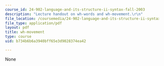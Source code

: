 ```yaml
---
course_id: 24-902-language-and-its-structure-ii-syntax-fall-2003
description: "Lecture handout on wh-words and wh-movement.\r\n"
file_location: /coursemedia/24-902-language-and-its-structure-ii-syntax-fall-2003/b734b6b6a3940bff65e3d9028374ea42_1117_handout_1.pdf
file_type: application/pdf
layout: pdf
title: wh-movement
type: course
uid: b734b6b6a3940bff65e3d9028374ea42

---
```

None
